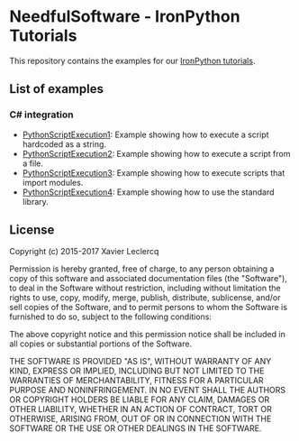 # NeedfulSoftware - IronPython Tutorials

This repository contains the examples for our [IronPython tutorials](http://www.needfulsoftware.com/IronPython).

## List of examples

### C# integration
- [PythonScriptExecution1](https://github.com/NeedfulSoftware/IronPythonTutorials/tree/master/CSharpIntegration/PythonScriptExecution1): Example showing how to execute a script hardcoded as a string.
- [PythonScriptExecution2](https://github.com/NeedfulSoftware/IronPythonTutorials/tree/master/CSharpIntegration/PythonScriptExecution2): Example showing how to execute a script from a file.
- [PythonScriptExecution3](https://github.com/NeedfulSoftware/IronPythonTutorials/tree/master/CSharpIntegration/PythonScriptExecution3): Example showing how to execute scripts that import modules.
- [PythonScriptExecution4](https://github.com/NeedfulSoftware/IronPythonTutorials/tree/master/CSharpIntegration/PythonScriptExecution4): Example showing how to use the standard library.


## License

Copyright (c) 2015-2017 Xavier Leclercq

Permission is hereby granted, free of charge, to any person obtaining a
copy of this software and associated documentation files (the "Software"),
to deal in the Software without restriction, including without limitation
the rights to use, copy, modify, merge, publish, distribute, sublicense,
and/or sell copies of the Software, and to permit persons to whom the
Software is furnished to do so, subject to the following conditions:

The above copyright notice and this permission notice shall be included in
all copies or substantial portions of the Software.

THE SOFTWARE IS PROVIDED "AS IS", WITHOUT WARRANTY OF ANY KIND, EXPRESS OR
IMPLIED, INCLUDING BUT NOT LIMITED TO THE WARRANTIES OF MERCHANTABILITY,
FITNESS FOR A PARTICULAR PURPOSE AND NONINFRINGEMENT. IN NO EVENT SHALL
THE AUTHORS OR COPYRIGHT HOLDERS BE LIABLE FOR ANY CLAIM, DAMAGES OR OTHER
LIABILITY, WHETHER IN AN ACTION OF CONTRACT, TORT OR OTHERWISE, ARISING
FROM, OUT OF OR IN CONNECTION WITH THE SOFTWARE OR THE USE OR OTHER DEALINGS
IN THE SOFTWARE.
